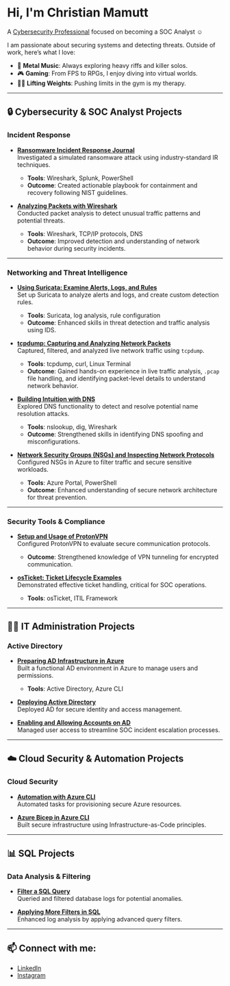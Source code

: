 # Hi, I'm Christian Mamutt  
A [Cybersecurity Professional](https://linkedin.com/in/Christianmamutt) focused on becoming a SOC Analyst ☺  

I am passionate about securing systems and detecting threats. Outside of work, here’s what I love:  
- 🎸 **Metal Music**: Always exploring heavy riffs and killer solos.  
- 🎮 **Gaming**: From FPS to RPGs, I enjoy diving into virtual worlds.  
- 🏋️‍♂️ **Lifting Weights**: Pushing limits in the gym is my therapy.  

---

## 🔒 Cybersecurity & SOC Analyst Projects

### Incident Response
- **[Ransomware Incident Response Journal](https://github.com/Mamutt7/Ransomware-Incident-Response-Journal)**  
  Investigated a simulated ransomware attack using industry-standard IR techniques.  
  - **Tools**: Wireshark, Splunk, PowerShell  
  - **Outcome**: Created actionable playbook for containment and recovery following NIST guidelines.  

- **[Analyzing Packets with Wireshark](https://github.com/Mamutt7/Analyzing-Packets-with-Wireshark/blob/main/README.md)**  
  Conducted packet analysis to detect unusual traffic patterns and potential threats.  
  - **Tools**: Wireshark, TCP/IP protocols, DNS  
  - **Outcome**: Improved detection and understanding of network behavior during security incidents.

---

### Networking and Threat Intelligence
- **[Using Suricata: Examine Alerts, Logs, and Rules](https://github.com/Mamutt7/using-Suricata-Examine-alerts-logs-and-rules/blob/main/README.md)**  
  Set up Suricata to analyze alerts and logs, and create custom detection rules.  
  - **Tools**: Suricata, log analysis, rule configuration  
  - **Outcome**: Enhanced skills in threat detection and traffic analysis using IDS.  

- **[tcpdump: Capturing and Analyzing Network Packets](https://github.com/Mamutt7/tcpdump-Capturing-a-packet)**  
  Captured, filtered, and analyzed live network traffic using `tcpdump`.  
  - **Tools**: tcpdump, curl, Linux Terminal  
  - **Outcome**: Gained hands-on experience in live traffic analysis, `.pcap` file handling, and identifying packet-level details to understand network behavior.  

- **[Building Intuition with DNS](https://github.com/Mamutt7/Lab-6-Building-intuition-for-DNS)**  
  Explored DNS functionality to detect and resolve potential name resolution attacks.  
  - **Tools**: nslookup, dig, Wireshark  
  - **Outcome**: Strengthened skills in identifying DNS spoofing and misconfigurations.  

- **[Network Security Groups (NSGs) and Inspecting Network Protocols](https://github.com/Mamutt7/Lab-2-Azure-Networking-with-VMs)**  
  Configured NSGs in Azure to filter traffic and secure sensitive workloads.  
  - **Tools**: Azure Portal, PowerShell  
  - **Outcome**: Enhanced understanding of secure network architecture for threat prevention.

---

### Security Tools & Compliance
- **[Setup and Usage of ProtonVPN](https://github.com/Mamutt7/Lab-4-VPN-Setup-and-Usage-ProtonVPN-)**  
  Configured ProtonVPN to evaluate secure communication protocols.  
  - **Outcome**: Strengthened knowledge of VPN tunneling for encrypted communication.

- **[osTicket: Ticket Lifecycle Examples](https://github.com/Mamutt7/Lab-3.3-Ticket-and-Ticket-Life-Cycle)**  
  Demonstrated effective ticket handling, critical for SOC operations.  
  - **Tools**: osTicket, ITIL Framework  

---

## 👨‍💻 IT Administration Projects

### Active Directory
- **[Preparing AD Infrastructure in Azure](https://github.com/Mamutt7/Lab-5.1-Preparing-AD-Infrastructure-in-Azure)**  
  Built a functional AD environment in Azure to manage users and permissions.  
  - **Tools**: Active Directory, Azure CLI  

- **[Deploying Active Directory](https://github.com/Mamutt7/Lab-5.2-Deploying-Active-Directory)**  
  Deployed AD for secure identity and access management.  

- **[Enabling and Allowing Accounts on AD](https://github.com/Mamutt7/Lab-5.3-Enabling-and-Unlocking-Accounts)**  
  Managed user access to streamline SOC incident escalation processes.

---

## ☁️ Cloud Security & Automation Projects

### Cloud Security
- **[Automation with Azure CLI](https://github.com/Mamutt7/Automation-with-Azure-CLI)**  
  Automated tasks for provisioning secure Azure resources.  

- **[Azure Bicep in Azure CLI](https://github.com/Mamutt7/Azure-Bicep-Beginner-Project)**  
  Built secure infrastructure using Infrastructure-as-Code principles.

---

## 📊 SQL Projects

### Data Analysis & Filtering
- **[Filter a SQL Query](https://github.com/Mamutt7/Filter-a-SQL-Query/blob/main/README.md)**  
  Queried and filtered database logs for potential anomalies.  

- **[Applying More Filters in SQL](https://github.com/Mamutt7/Apply-more-filters-in-SQL/blob/main/README.md)**  
  Enhanced log analysis by applying advanced query filters.

---

## 📫 Connect with me:
- [LinkedIn](https://linkedin.com/in/Christianmamutt)  
- [Instagram](https://www.instagram.com/mamutt7)
